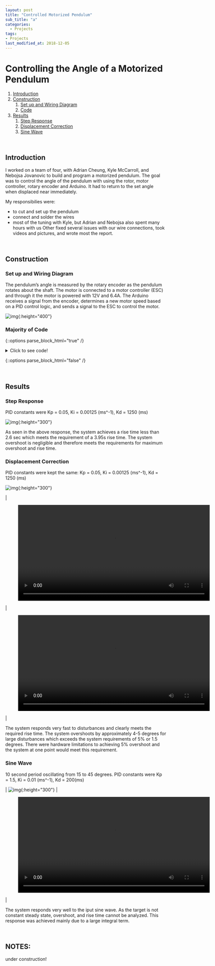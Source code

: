 ```yaml
---
layout: post
title: "Controlled Motorized Pendulum"
sub_title: "a"
categories:
  - Projects
tags:
- Projects
last_modified_at: 2018-12-05
---
```


# Controlling the Angle of a Motorized Pendulum

1. [Introduction](#1)
2. [Construction](#2)
    1. [Set up and Wiring Diagram](#2a)
    2. [Code](#2b)
3. [Results](#3)
    1. [Step Response](#3a)
    2. [Displacement Correction](#3b)
    3. [Sine Wave](#3c)

<p>&nbsp;</p> 

## Introduction <a name="1"></a>

I worked on a team of four, with Adrian Cheung, Kyle McCarroll, and Nebojsa Jovanovic to build and program a motorized pendulum. 
The goal was to control the angle of the pendulum with using the rotor, motor controller, rotary encoder and Arduino. 
It had to return to the set angle when displaced near immediately.

My responsibilies were:
- to cut and set up the pendulum
- connect and solder the wires
- most of the tuning with Kyle, but Adrian and Nebojsa also spent many hours with us
Other fixed several issues with our wire connections,  took videos and pictures, and wrote most the report.

<p>&nbsp;</p> 

## Construction <a name="2"></a>

### Set up and Wiring Diagram <a name="2a"></a>

The pendulum’s angle is measured by the rotary encoder as the pendulum rotates about the shaft. The motor is connected to a motor controller (ESC) and through it the motor is powered with 12V and 6.4A. The Arduino receives a signal from the encoder, determines a new motor speed based on a PID control logic, and sends a signal to the ESC to control the motor.

![img](/images/projects/pendulum/physicle_layout_wiringD.PNG "Set up"){:height="400"} 

### Majority of Code <a name="2b"></a>

{::options parse_block_html="true" /}

<details>
  <summary markdown="span">Click to see code!</summary>
  
  ''' 
  add later
  '''
  
</details>

{::options parse_block_html="false" /}

<p>&nbsp;</p> 

## Results <a name="3"></a>

### Step Response <a name="3a"></a>

PID constants were Kp = 0.05, Ki = 0.00125 (ms^-1), Kd = 1250 (ms)

![img](/images/projects/pendulum/step_response.PNG "Step Response graphed from Arduino software"){:height="300"} 

As seen in the above response, the system achieves a rise time less than 2.6 sec which meets the requirement of a 3.95s rise time. The system overshoot is negligible and therefore meets the requirements for maximum overshoot and rise time.

### Displacement Correction <a name="3b"></a>

PID constants were kept the same: Kp = 0.05, Ki = 0.00125 (ms^-1), Kd = 1250 (ms)

![img](/images/projects/pendulum/disturbance_response.PNG "Returns to Set of 30 Degrees"){:height="300"} 

|<figure class="video_container"><video controls="true" allowfullscreen="true" height="300"><source src="/images/projects/pendulum/static_and_return.mp4" type="video/mp4"></video></figure> |
<figure class="video_container"><video controls="true" allowfullscreen="true" height="300"><source src="/images/projects/pendulum/static_and_return2.mp4" type="video/mp4"></video></figure> |

The system responds very fast to disturbances and clearly meets the required rise time. The system overshoots by approximately 4-5 degrees for large disturbances which exceeds the system requirements of 5% or 1.5 degrees. There were hardware limitations to achieving 5% overshoot and the system at one point would meet this requirement.

### Sine Wave <a name="3c"></a>

10 second period oscillating from 15 to 45 degrees. PID constants were Kp = 1.5, Ki = 0.01 (ms^-1), Kd = 200(ms)

| ![img](/images/projects/pendulum/sin_response.PNG "Step Response graphed from Arduino software"){:height="300"} 
| <figure class="video_container"><video controls="true" allowfullscreen="true" height="300"><source src="/images/projects/pendulum/sin_graphed.mp4" type="video/mp4"></video></figure> |

The system responds very well to the iput sine wave. As the target is not constant steady state, overshoot, and rise time cannot be analyzed. This response was achieved mainly due to a large integral term.

<p>&nbsp;</p> 

## NOTES:
under construction!


